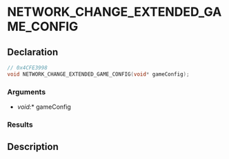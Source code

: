 # NETWORK_CHANGE_EXTENDED_GAME_CONFIG

## Declaration
```cpp
// 0x4CFE3998
void NETWORK_CHANGE_EXTENDED_GAME_CONFIG(void* gameConfig);
```

### Arguments
- **void*:** gameConfig

### Results

## Description
